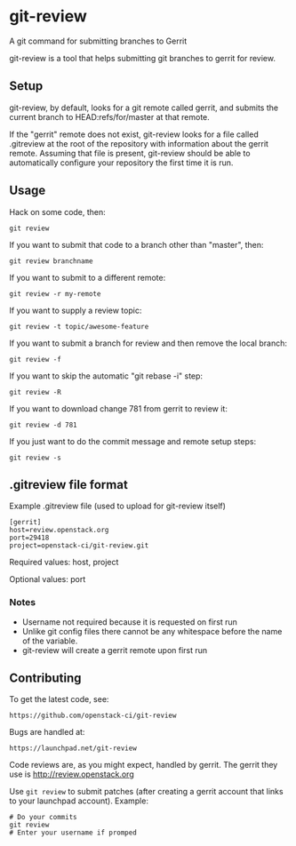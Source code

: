 # git-review

A git command for submitting branches to Gerrit

git-review is a tool that helps submitting git branches to gerrit for
review.

## Setup

git-review, by default, looks for a git remote called gerrit, and
submits the current branch to HEAD:refs/for/master at that remote.

If the "gerrit" remote does not exist, git-review looks for a file
called .gitreview at the root of the repository with information about
the gerrit remote.  Assuming that file is present, git-review should
be able to automatically configure your repository the first time it
is run.

## Usage

Hack on some code, then:

    git review

If you want to submit that code to a branch other than "master", then:

    git review branchname

If you want to submit to a different remote:

    git review -r my-remote

If you want to supply a review topic:

    git review -t topic/awesome-feature

If you want to submit a branch for review and then remove the local branch:

    git review -f

If you want to skip the automatic "git rebase -i" step:

    git review -R

If you want to download change 781 from gerrit to review it:

    git review -d 781

If you just want to do the commit message and remote setup steps:

    git review -s

## .gitreview file format
Example .gitreview file (used to upload for git-review itself)

    [gerrit]
    host=review.openstack.org
    port=29418
    project=openstack-ci/git-review.git

Required values: host, project

Optional values: port

### Notes
* Username not required because it is requested on first run
* Unlike git config files there cannot be any whitespace before the name of the variable.
* git-review will create a gerrit remote upon first run

## Contributing

To get the latest code, see:

    https://github.com/openstack-ci/git-review

Bugs are handled at:

    https://launchpad.net/git-review

Code reviews are, as you might expect, handled by gerrit. The gerrit they
use is http://review.openstack.org

Use `git review` to submit patches (after creating a gerrit account that links to your launchpad account). Example:

    # Do your commits
    git review
    # Enter your username if promped
